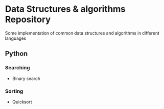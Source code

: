 # Data Structures & algorithms Repository

Some implementation of common data structures and algorithms in different languages

## Python

### Searching

- Binary search

### Sorting

- Quicksort
